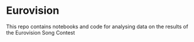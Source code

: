 # Eurovision

This repo contains notebooks and code for analysing data on the results of the Eurovision Song Contest


